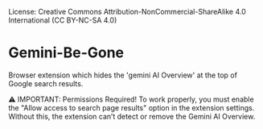 
License: Creative Commons Attribution-NonCommercial-ShareAlike 4.0 International (CC BY-NC-SA 4.0)

# Gemini-Be-Gone

Browser extension which hides the 'gemini AI Overview' at the top of Google search results.

⚠️ IMPORTANT: Permissions Required!
To work properly, you must enable the "Allow access to search page results" option in the extension settings.
Without this, the extension can’t detect or remove the Gemini AI Overview.
